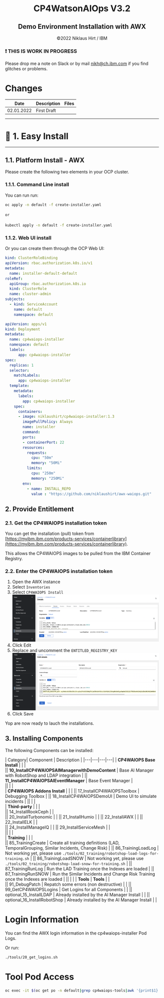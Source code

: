 <center> <h1>CP4WatsonAIOps V3.2</h1> </center>
<center> <h2>Demo Environment Installation with AWX</h2> </center>



<center> ©2022 Niklaus Hirt / IBM </center>



<div style="page-break-after: always;"></div>


### ❗ THIS IS WORK IN PROGRESS
Please drop me a note on Slack or by mail nikh@ch.ibm.com if you find glitches or problems.


# Changes

| Date  | Description  | Files  | 
|---|---|---|
|  02.01.2022 | First Draft |  |

<div style="page-break-after: always;"></div>


---------------------------------------------------------------
# 🐥 1. Easy Install
---------------------------------------------------------------

## 1.1. Platform Install - AWX


Please create the following two elements in your OCP cluster.


### 1.1.1. Command Line install

You can run run:

```bash
oc apply -n default -f create-installer.yaml

or

kubectl apply -n default -f create-installer.yaml

```


### 1.1.2. Web UI install

Or you can create them through the OCP Web UI:

```yaml
kind: ClusterRoleBinding
apiVersion: rbac.authorization.k8s.io/v1
metadata:
  name: installer-default-default
roleRef:
  apiGroup: rbac.authorization.k8s.io
  kind: ClusterRole
  name: cluster-admin
subjects:
  - kind: ServiceAccount
    name: default
    namespace: default
```

```yaml
apiVersion: apps/v1
kind: Deployment
metadata:
  name: cp4waiops-installer
  namespace: default
  labels:
      app: cp4waiops-installer
spec:
  replicas: 1
  selector:
    matchLabels:
      app: cp4waiops-installer
  template:
    metadata:
      labels:
        app: cp4waiops-installer
    spec:
      containers:
      - image: niklaushirt/cp4waiops-installer:1.3
        imagePullPolicy: Always
        name: installer
        command:
        ports:
        - containerPort: 22
        resources:
          requests:
            cpu: "50m"
            memory: "50Mi"
          limits:
            cpu: "250m"
            memory: "250Mi"
        env:
          - name: INSTALL_REPO
            value : "https://github.com/niklaushirt/awx-waiops.git"
```


## 2. Provide Entitlement

### 2.1. Get the CP4WAIOPS installation token

You can get the installation (pull) token from [https://myibm.ibm.com/products-services/containerlibrary](https://myibm.ibm.com/products-services/containerlibrary).

This allows the CP4WAIOPS images to be pulled from the IBM Container Registry.

<div style="page-break-after: always;"></div>


### 2.2. Enter the CP4WAIOPS installation token

1. Open the AWX instance
2. Select `Inventories`
3. Select `CP4WAIOPS Install`
	![K8s CNI](./doc/pics/entitlement1.png)
4. Click Edit
5. Replace and uncomment the `ENTITLED_REGISTRY_KEY` 
	![K8s CNI](./doc/pics/entitlement2.png)
6. Click Save


Yop are now ready to lauch the installations.


## 3. Installing Components

The following Components can be installed:


| Category| Component  | Description  | 
|---|---|---|---|
| **CP4WAIOPS Base Install** |  |  |  
|| **10_InstallCP4WAIOPSAIManagerwithDemoContent** | Base AI Manager with RobotShop and LDAP integration | 
|| **11_InstallCP4WAIOPSAIEventManager** | Base Event Manager  |  
|| | |  
| **CP4WAIOPS Addons Install** |  | | 
|| 17_InstallCP4WAIOPSToolbox | Debugging Toolbox | 
|| 18_InstallCP4WAIOPSDemoUI | Demo UI to simulate incidents | 
|| | |  
| **Third-party** | | |  
|| 14_InstallRookCeph | |  
|| 20_InstallTurbonomic | | 
|| 21_InstallHumio | | 
|| 22_InstallAWX | | 
|| 22_InstallELK | |  
|| 24_InstallManageIQ | | 
|| 29_InstallServiceMesh | |  
|| | |  
| **Training** |  | |  
|| 85_TrainingCreate | Create all training definitions (LAD, TemporalGrouping, Similar Incidents, Change Risk) | 
|| 86_TrainingLoadLog | Not working yet, please use `./tools/02_training/robotshop-load-logs-for-training.sh` | 
|| 86_TrainingLoadSNOW | Not working yet, please use `./tools/02_training/robotshop-load-snow-for-training.sh` | 
|| 87_TrainingRunLog | Run the LAD Training once the Indexes are loaded | 
|| 87_TrainingRunSNOW | Run the Similar Incidents and Change Risk Training once the Indexes are loaded | 
|| | | 
| **Tools** | **Tools** | |  
|| 91_DebugPatch | Repatch some errors (non destructive) |  |
|| 99_GetCP4WAIOPSLogins | Get Logins for all Components |  |
|| optional\_15_InstallLDAP | Already installed by the AI Manager Install |  |
|| optional\_16_InstallRobotShop | Already installed by the AI Manager Install |  |



# Login Information

You can find the AWX login information in the cp4waiops-installer Pod Logs.

Or run:

```bash
./tools/20_get_logins.sh
```


# Tool Pod Access

```bash
oc exec -it $(oc get po -n default|grep cp4waiops-tools|awk '{print$1}') -n default -- /bin/bash
```